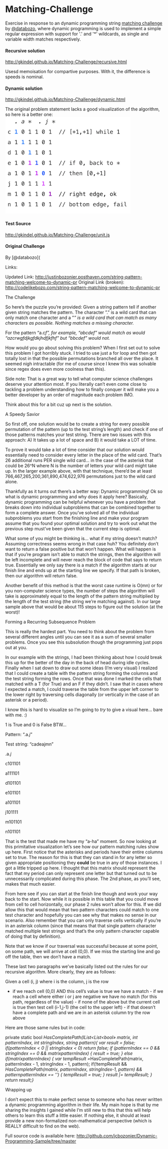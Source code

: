 Matching-Challenge
==================

Exercise in response to an dynamic programming string [matching challenge](http://justinbozonier.posthaven.com/string-pattern-matching-welcome-to-dynamic-pr) by [@databozo](https://twitter.com/databozo), where dynamic programming is used to implement a simple regular expression with support for '.' and '*' wildcards, as single and variable width matches respectively.



#### Recursive solution 
http://gkindel.github.io/Matching-Challenge/recursive.html

Usesd memoisation for compartive purposes. With it, the difference is speeds is nominal. 


####  Dynamic solution
http://gkindel.github.io/Matching-Challenge/dynamic.html

The original problem statement lacks a good visualization of the algorithm, so here is a better one:
![visual algorithm](example-table.png)  



#### Test Source
http://gkindel.github.io/Matching-Challenge/unit.js

#### Original Challenge

By [@databozo](

Links:

Updated Link: http://justinbozonier.posthaven.com/string-pattern-matching-welcome-to-dynamic-pr
Original Link (broken): http://codelikebozo.com/string-pattern-matching-welcome-to-dynamic-pr


<p>The Challenge</p>

<p>So here&#8217;s the puzzle you&#8217;re provided: Given a string pattern tell if another given string matches the pattern. The character &#8221;.&#8221; is a wild card that can only match one character and a &#8221;<em>&#8221; is a wild card that can match as many characters as possible. Nothing matches a missing character.</em></p>

<p>For the pattern &#8220;a.c<em>f&#8221;, for example, &#8220;abcdef&#8221; would match as would &#8220;azcrwgfdjkgfdkjhdfjkfhf&#8221; but &#8220;bbcdef&#8221; would not.</em></p>

<p>How would you go about solving this problem? When I first set out to solve this problem I got horribly stuck. I tried to use just a for loop and then got totally lost in that the possible permutations branched all over the place. It seemed nigh intractable (for me of course since I knew this was solvable since regex does even more coolness than this).</p>

<p>Side note: That is a great way to tell what computer science challenges deserve your attention most. If you literally can&#8217;t even come close to tackling a problem understanding how to finally conquer it will make you a better developer by an order of magnitude each problem IMO.</p>

<p>Think about this for a bit cuz up next is the solution.</p>

<p>A Speedy Savior</p>

<p>So first off, one solution would be to create a string for every possible permutation of the pattern (up to the test string&#8217;s length) and check if one of those patterns matches your test string. There are two issues with this approach: A) It takes up a lot of space and B) it would take a LOT of time.</p>

<p>To prove it would take a lot of time consider that our solution would essentially need to consider every letter in the place of the wild card. That&#8217;s 26 additional runs PER single wild card&#8230; in the case of the asterisk that could be 26^N where N is the number of letters your wild card might take up. In the larger example above, with that technique, there&#8217;d be at least 766,467,265,200,361,890,474,622,976 permutations just to the wild card alone.</p>

<p>Thankfully as it turns out there&#8217;s a better way: Dynamic programming! Ok so what is dynamic programming and why does it apply here? Basically, dynamic programming can be helpful whenever you have a problem that breaks down into individual subproblems that can be combined together to form a complete answer. Once you&#8217;ve solved all of the individual subproblems you start from the finishing line and make your program assume that you found your optimal solution and try to work out what the previous step must&#8217;ve been given that the current step is optimal. </p>

<p>What some of you might be thinking is&#8230; what if my string doesn&#8217;t match? Assuming correctness seems wrong in that case huh? You definitely don&#8217;t want to return a false positive but that won&#8217;t happen. What will happen is that if you&#8217;re program isn&#8217;t able to match the strings, then the algorithm will be left incomplete and will never reach the block of code that says to return true. Essentially we only say there is a match if the algorithm starts at our finish line and ends up at the starting line we specify. If that path is broken, then our algorithm will return false.</p>

<p>Another benefit of this method is that the worst case runtime is O(mn) or for you non-computer science types, the number of steps the algorithm will take is approximately equal to the length of the pattern string multiplied by the length of the test string (the string we&#8217;re matching against). In our large sample above that would be about 115 steps to figure out the solution (at the worst)!</p>

<p>Forming a Recurring Subsequence Problem</p>

<p>This is really the hardest part. You need to think about the problem from several different angles until you can see it as a sum of several smaller problems. Once you see this subsolution though the programming just pops out at you.</p>

<p>In our example with the strings, I had been thinking about how I could break this up for the better of the day in the back of head during idle cycles. Finally when I sat down to draw out some ideas (I&#8217;m very visual) I realized that I could create a table with the pattern string forming the columns and the test string forming the rows. Once that was done I marked the cells that matched with a T (for True) and an F if they didn&#8217;t. I saw that in cases where I expected a match, I could traverse the table from the upper left corner to the lower right by traversing cells diagonally (or vertically in the case of an asterisk or a period).</p>

<p>I know this is hard to visualize so I&#8217;m going to <em>try</em> to give a visual here&#8230; bare with me.  :)</p>

<p>1 is True and 0 is False BTW&#8230;</p>

<p>Pattern: &#8220;.a<em>.j</em>&#8221;</p>

<p>Test string: &#8220;cadeajmn&#8221;</p>

<p>.a<em>.j</em></p>

<p>c101101</p>

<p>a111101</p>

<p>d101101</p>

<p>e101101</p>

<p>a101101</p>

<p>j101111</p>

<p>m101101</p>

<p>n101101</p>

<p>That is the test that made me have my &#8220;a-ha&#8221; moment. So now looking at this primitative visualization let&#8217;s see how our pattern matching rules show up here. First notice that the asterisks and periods have their entire columns set to true. The reason for this is that they can stand in for any letter so given appropriate positioning they <strong>could</strong> be true in any of those instances. I got a little tripped up here. I thought that this matrix should represent the fact that my period can only represent one letter but that turned out to be unnecessarily complicated during this phase. The 2nd phase, as you&#8217;ll see, makes that much easier.</p>

<p>From here see if you can start at the finish line though and work your way back to the start. Now while it <em>is</em> possible in this table that you could move from cell to cell horizontally, our phase 2 rules won&#8217;t allow for this. If we did allow this that would mean that two pattern characters could match to one test character and hopefully you can see why that makes no sense in our scenario. Also remember that you can only traverse cells vertically if you&#8217;re in an asterisk column (since that means that that single pattern character matched multiple test strings and that&#8217;s the only pattern character capable of doing that by definition).</p>

<p>Note that we know if our traversal was successful because at some point, on some path, we will arrive at cell (0,0). If we miss the starting line and go off the table, then we don&#8217;t have a match.</p>

<p>These last two paragraphs we&#8217;ve basically listed out the rules for our recursive algorithm. More clearly, they are as follows:</p>

<p>Given a cell (i, j) where i is the column, j is the row</p>

<ul>
<li>if we reach cell (0,0) AND this cell&#8217;s value is true we have a match - if we reach a cell where either i or j are negative we have no match (for this path, regardless of the value) - if none of the above but the current cell is true then test cell (i-1,j-1) (the cell to the upper left) -   if that doesn&#8217;t have a complete path and we are in an asterisk column try the row above</li>
</ul>

<p>Here are those same rules but in code:</p>

<p>private static bool <em>HasCompletePath(IList&#60;List&#60;bool&#187; matrix, int patternIndex, int stringIndex, string pattern){    var result = false;     if(patternIndex &#60; 0 || stringIndex &#60; 0)        return false;     if (patternIndex == 0 &amp;&amp; stringIndex == 0 &amp;&amp; matrix<span>patternIndex</span>)    {        result = true;    }    else if(matrix<span>patternIndex</span>)    {        var tempResult =</em>HasCompletePath(matrix, patternIndex - 1, stringIndex - 1, pattern);        if(!tempResult &amp;&amp; <em>HasCompletePath(matrix, patternIndex, stringIndex-1, pattern) &amp;&amp; pattern<span>patternIndex</span> == &#8217;<em>&#8217;)        {            tempResult = true;        }        result |= tempResult;    }     return result;}</em></em></p>

<p>Wrapping up</p>

<p>I don&#8217;t expect this to make perfect sense to someone who has never written a dynamic programming algorithm in their life. My main hope is that by me sharing the insights I gained while I&#8217;m still new to this that this will help others to learn this stuff a little easier. If nothing else, it should at least provide a new non-formalized non-mathematical perspective (which is REALLY difficult to find on the web).</p>

<p>Full source code is available here: <a href='http://github.com/jcbozonier/Dynamic-Programming-Sample/tree/master'>http://github.com/jcbozonier/Dynamic-Programming-Sample/tree/master</a>  </p>
